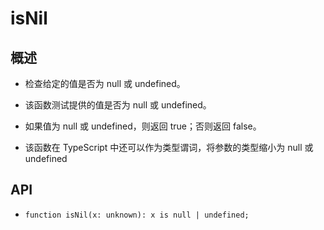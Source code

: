 # isNil

## 概述

+ 检查给定的值是否为 null 或 undefined。

+ 该函数测试提供的值是否为 null 或 undefined。

+ 如果值为 null 或 undefined，则返回 true；否则返回 false。

+ 该函数在 TypeScript 中还可以作为类型谓词，将参数的类型缩小为 null 或 undefined

## API

+ `function isNil(x: unknown): x is null | undefined;`
